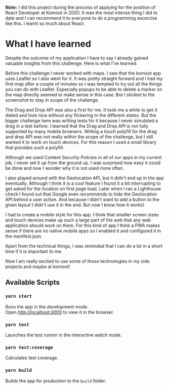 **Note:** I did this project during the process of applying for the position of  React Developer at Komoot in 2020. It was the most intense thing I did to date and I can recommend it to everyone to do a programming excercise like this. I learnt so much about React.

# What I have learned
Despite the outcome of my application I have to say I already gained valuable insights from this challenge. Here is what I've learned:

Before this challenge I never worked with maps. I saw that the komoot app uses Leaflet so I also went for it. It was pretty straight forward and I had my first map after a couple of minutes so I was tempted to try out all the things you can do with Leaflet. Especially popups to be able to delete a marker on the map directly seemed to make sense in this case. But I sticked to the screenshot to stay in scope of the challenge.

The Drag and Drop API was also a first for me. It took me a while to get it dialed and look nice without any flickering in the different states. But the bigger challenge here was writing tests for it because I never simulated a drag in a test before. 
I learned that the Drag and Drop API is not fully supported by many mobile browsers. Writing a touch polyfill for the drag and drop API was not really within the scope of the challenge, but I still wanted it to work on touch devices. For this reason I used a small library that provides such a polyfill.

Although we used Content Security Policies in all of our apps in my current job, I never set it up from the ground up. I was surprised how easy it could be done and now I wonder why it is not used more often.

I also played around with the Geolocation API, but it didn't end up in the app eventually. Although I think it is a cool feature I found it a bit interrupting to get asked for the location on first page load. Later when I ran a Lighthouse check I found out that Google even recommends to hide the Geolocation API behind a user action. And because I didn't want to add a button to the given layout I didn't use it in the end. But now I know how it works!

I had to create a mobile style for this app. I think that smaller screen sizes and touch devices make up such a large part of the web that any web application should work on them. For this kind of app I think a PWA makes sense if there are no native mobile apps so I enabled it and configured it in the manifest.json.

Apart from the technical things, I was reminded that I can do a lot in a short time if it is important to me.

Now I am really excited to use some of those technologies in my side projects and maybe at komoot!

## Available Scripts

### `yarn start`

Runs the app in the development mode.<br />
Open [http://localhost:3000](http://localhost:3000) to view it in the browser.

### `yarn test`

Launches the test runner in the interactive watch mode.

### `yarn test:coverage`

Calculates test coverage.

### `yarn build`

Builds the app for production to the `build` folder.
